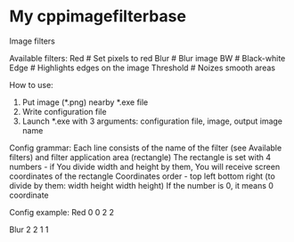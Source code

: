 # My cppimagefilterbase
Image filters

Available filters:
Red			# Set pixels to red
Blur		# Blur image
BW 			# Black-white
Edge		# Highlights edges on the image
Threshold	# Noizes smooth areas

How to use:
1. Put image (*.png) nearby *.exe file
2. Write configuration file
3. Launch *.exe with 3 arguments: configuration file, image, output image name

Config grammar:
Each line consists of the name of the filter (see Available filters) and filter application area (rectangle)
The rectangle is set with 4 numbers - if You divide width and height by them, You will receive screen coordinates of the rectangle
Coordinates order - top left bottom right (to divide by them: width height width height)
If the number is 0, it means 0 coordinate

Config example:
Red 0 0 2 2

Blur 2 2 1 1
